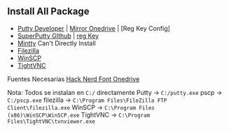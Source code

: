 ## Install All Package
- [Putty Developer](https://www.chiark.greenend.org.uk/~sgtatham/putty/snapshot.html) | [Mirror Onedrive]() | [Reg Key Config]
- [SuperPutty GIthub](https://github.com/jimradford/superputty) | [reg Key](https://github.com/jimradford/superputty/blob/master/superputty_ssh.reg)
- [Mintty](https://github.com/mintty/mintty) Can't Directly Install
- [Filezilla](https://filezilla-project.org/download.php)
- [WinSCP](https://winscp.net/eng/download.php)
- [TightVNC](https://www.tightvnc.com/download.php)

Fuentes Necesarias
[Hack Nerd Font Onedrive](https://duoccl0-my.sharepoint.com/:u:/g/personal/ga_zunigam_duocuc_cl/ETGOFo_ycvpItQnH4PewmbQB0CEr5d7r8hPh_48efEtefA?e=gAUlBX)

Nota: Todos se instalan en `C:/` directamente
Putty -> `C:/putty.exe`
pscp -> `C:/pscp.exe`
filezilla -> `C:\Program Files\FileZilla FTP Client\filezilla.exe`
WinSCP -> `C:\Program Files (x86)\WinSCP\WinSCP.exe`
TightVNC -> `C:\Program Files\TightVNC\tvnviewer.exe`
